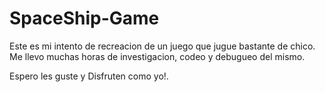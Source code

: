# SpaceShip-Game
Este es mi intento de recreacion de un juego que jugue bastante de chico.
Me llevo muchas horas de investigacion, codeo y debugueo del mismo.

Espero les guste y Disfruten como yo!.

